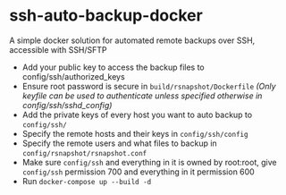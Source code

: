 # ssh-auto-backup-docker
A simple docker solution for automated remote backups over SSH, accessible with SSH/SFTP

* Add your public key to access the backup files to config/ssh/authorized_keys
* Ensure root password is secure in `build/rsnapshot/Dockerfile` *(Only keyfile can be used to authenticate unless specified otherwise in config/ssh/sshd_config)*
* Add the private keys of every host you want to auto backup to `config/ssh/`
* Specify the remote hosts and their keys in `config/ssh/config`
* Specify the remote users and what files to backup in `config/rsnapshot/rsnapshot.conf`
* Make sure `config/ssh` and everything in it is owned by root:root, give `config/ssh` permission 700 and everything in it permission 600
* Run `docker-compose up --build -d`
